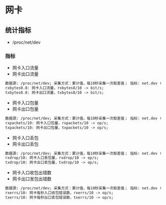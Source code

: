 # 网卡

## 统计指标

*  /proc/net/dev

### 指标
* 网卡入口流量
* 网卡出口流量
```md
数据源: /proc/net/dev; 采集方式：累计值，每10秒采集一次取差值； 指标: net.dev (key: system)；
rxbytes0.8: 网卡入口流量，rxbytes8/10 -> bit/s;
txbytes0.8: 网卡出口流量，txbytes8/10 -> bit/s;
```
* 网卡入口包量
* 网卡出口包量
```md
数据源: /proc/net/dev; 采集方式：累计值，每10秒采集一次取差值； 指标: net.dev (key: system)；
rxpackets/10: 网卡入口包量，rxpackets/10 -> op/s;
txpackets/10: 网卡出口包量，txpackets/10 -> op/s;
```
* 网卡入口丢包
* 网卡出口丢包
```md
数据源: /proc/net/dev; 采集方式：累计值，每10秒采集一次取差值； 指标: net.dev (key: system)；
rxdrop/10: 网卡入口丢包量，rxdrop/10 -> op/s;
txdrop/10: 网卡出口丢包量，txdrop/10 -> op/s;
```
* 网卡入口收包出错数
* 网卡出口发包出错数
```md
数据源: /proc/net/dev; 采集方式：累计值，每10秒采集一次取差值； 指标: net.dev (key: system)；
rxerrs/10: 网卡每秒入口收包错误数，rxerrs/10 -> op/s;
txerrs/10: 网卡每秒出口丢包错误数，txerrs/10 -> op/s;
```
